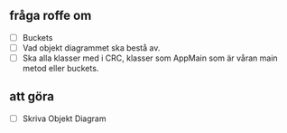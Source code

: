 ## fråga roffe om
- [ ] Buckets
- [ ] Vad objekt diagrammet ska bestå av.
- [ ] Ska alla klasser med i CRC, klasser som AppMain
som är våran main metod eller buckets.

## att göra
- [ ] Skriva Objekt Diagram

